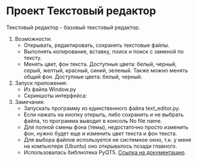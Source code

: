 # Проект Текстовый редактор

Текстовый редактор - базовый текстовый редактор.

1. Возможности:
   * Открывать, редактировать, сохранять текстовые файлы.
   * Выполнять копирование, вставку, поиск и поиск с заменой по тексту.
   * Менять цвет, фон текста. Доступные цвета: белый, черный, серый, желтый, красный, синий, зеленый. Также можно менять общий фон. Доступные цвета: белый, черный.
3. Запуск приложения:
   * Из файла Window.py
   * Скриншоты интерфейса:
5. Замечания:
   * Запускать программу из единственного файла text_editor.py.
   * Если нажать на кнопку открыть, либо сохранить и не выбрать файла, то программа выводит в консоль No file name.
   * Для полной смены фона (темы), недостаточно просто изменить фон, нужно будет еще и изменить цвет текста и фон текста.
   * Для выбора файлов используется не системное окно, т.к. у меня на компьютере (Ubuntu) оно открывалось позади главного.
   * Использовалась библиотека PyQT5. [Ссылка на документацию](https://doc.qt.io/qtforpython/).
